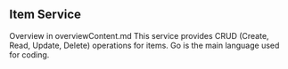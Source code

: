 ## Item Service

Overview in overviewContent.md
This service provides CRUD (Create, Read, Update, Delete) operations for items. Go is the main language used for coding.
